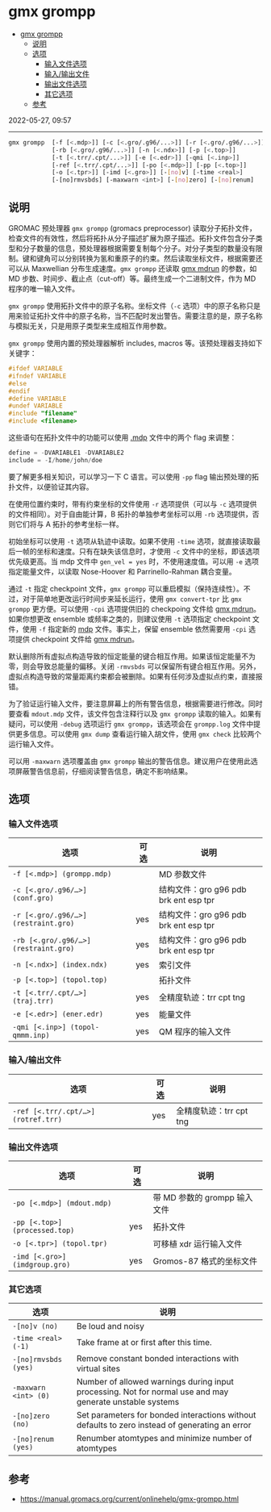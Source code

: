 # gmx grompp

- [gmx grompp](#gmx-grompp)
  - [说明](#说明)
  - [选项](#选项)
    - [输入文件选项](#输入文件选项)
    - [输入/输出文件](#输入输出文件)
    - [输出文件选项](#输出文件选项)
    - [其它选项](#其它选项)
  - [参考](#参考)

2022-05-27, 09:57
****

```sh
gmx grompp  [-f [<.mdp>]] [-c [<.gro/.g96/...>]] [-r [<.gro/.g96/...>]]
            [-rb [<.gro/.g96/...>]] [-n [<.ndx>]] [-p [<.top>]]
            [-t [<.trr/.cpt/...>]] [-e [<.edr>]] [-qmi [<.inp>]]
            [-ref [<.trr/.cpt/...>]] [-po [<.mdp>]] [-pp [<.top>]]
            [-o [<.tpr>]] [-imd [<.gro>]] [-[no]v] [-time <real>]
            [-[no]rmvsbds] [-maxwarn <int>] [-[no]zero] [-[no]renum]
```

## 说明

GROMAC 预处理器 `gmx grompp` (gromacs preprocessor) 读取分子拓扑文件，检查文件的有效性，然后将拓扑从分子描述扩展为原子描述。拓扑文件包含分子类型和分子数量的信息，预处理器根据需要复制每个分子。对分子类型的数量没有限制。键和键角可以分别转换为氢和重原子的约束。然后读取坐标文件，根据需要还可以从 Maxwellian 分布生成速度。`gmx grompp` 还读取 [gmx mdrun](gmx_mdrun.md) 的参数，如 MD 步数、时间步、截止点（cut-off）等。最终生成一个二进制文件，作为 MD 程序的唯一输入文件。

`gmx grompp` 使用拓扑文件中的原子名称。坐标文件（`-c` 选项）中的原子名称只是用来验证拓扑文件中的原子名称，当不匹配时发出警告。需要注意的是，原子名称与模拟无关，只是用原子类型来生成相互作用参数。

`gmx grompp` 使用内置的预处理器解析 includes, macros 等。该预处理器支持如下关键字：

```c
#ifdef VARIABLE
#ifndef VARIABLE
#else
#endif
#define VARIABLE
#undef VARIABLE
#include "filename"
#include <filename>
```

这些语句在拓扑文件中的功能可以使用 [.mdp](../5_参考手册/7_file_formats.md#mdp) 文件中的两个 flag 来调整：

```c
define = -DVARIABLE1 -DVARIABLE2
include = -I/home/john/doe
```

要了解更多相关知识，可以学习一下 C 语言。可以使用 `-pp` flag 输出预处理的拓扑文件，以便验证其内容。

在使用位置约束时，带有约束坐标的文件使用 `-r` 选项提供（可以与 `-c` 选项提供的文件相同）。对于自由能计算，B 拓扑的单独参考坐标可以用 `-rb` 选项提供，否则它们将与 A 拓扑的参考坐标一样。

初始坐标可以使用 `-t` 选项从轨迹中读取。如果不使用 `-time` 选项，就直接读取最后一帧的坐标和速度。只有在缺失该信息时，才使用 `-c` 文件中的坐标，即该选项优先级更高。当 mdp 文件中 `gen_vel = yes` 时，不使用速度值。可以用 `-e` 选项指定能量文件，以读取 Nose-Hoover 和 Parrinello-Rahman 耦合变量。

通过 `-t` 指定 checkpoint 文件，`gmx grompp` 可以重启模拟（保持连续性）。不过，对于简单地更改运行时间步来延长运行，使用 `gmx convert-tpr` 比 `gmx grompp` 更方便。可以使用 `-cpi` 选项提供旧的 checkpoing 文件给 [gmx mdrun](gmx_mdrun.md)。如果你想更改 ensemble 或频率之类的，则建议使用 `-t` 选项指定 checkpoint 文件，使用 `-f` 指定新的 [mdp](../5_参考手册/7_file_formats.md#mdp) 文件。事实上，保留 ensemble 依然需要用 `-cpi` 选项提供 checkpoint 文件给 [gmx mdrun](gmx_mdrun.md)。

默认删除所有虚拟点构造导致的恒定能量的键合相互作用。如果该恒定能量不为零，则会导致总能量的偏移。关闭 `-rmvsbds` 可以保留所有键合相互作用。另外，虚拟点构造导致的常量距离约束都会被删除。如果有任何涉及虚拟点约束，直接报错。

为了验证运行输入文件，要注意屏幕上的所有警告信息，根据需要进行修改。同时要查看 `mdout.mdp` 文件，该文件包含注释行以及 `gmx grompp` 读取的输入。如果有疑问，可以使用 `-debug` 选项运行 `gmx grompp`，该选项会在 `grompp.log` 文件中提供更多信息。可以使用 `gmx dump` 查看运行输入胡文件，使用 `gmx check` 比较两个运行输入文件。

可以用 `-maxwarn` 选项覆盖由 `gmx grompp` 输出的警告信息。建议用户在使用此选项屏蔽警告信息前，仔细阅读警告信息，确定不影响结果。

## 选项

### 输入文件选项

|选项|可选|说明|
|---|---|---|
|`-f [<.mdp>] (grompp.mdp)`||MD 参数文件|
|`-c [<.gro/.g96/…>] (conf.gro)`||结构文件：gro g96 pdb brk ent esp tpr|
|`-r [<.gro/.g96/…>] (restraint.gro)`|yes|结构文件：gro g96 pdb brk ent esp tpr|
|`-rb [<.gro/.g96/…>] (restraint.gro)`|yes|结构文件：gro g96 pdb brk ent esp tpr|
|`-n [<.ndx>] (index.ndx)`|yes|索引文件|
|`-p [<.top>] (topol.top)`||拓扑文件|
|`-t [<.trr/.cpt/…>] (traj.trr)`|yes|全精度轨迹：trr cpt tng|
|`-e [<.edr>] (ener.edr)`|yes|能量文件|
|`-qmi [<.inp>] (topol-qmmm.inp)`|yes|QM 程序的输入文件|

### 输入/输出文件

|选项|可选|说明|
|---|---|---|
|`-ref [<.trr/.cpt/…>] (rotref.trr)`|yes|全精度轨迹：trr cpt tng|

### 输出文件选项

|选项|可选|说明|
|---|---|---|
|`-po [<.mdp>] (mdout.mdp)`||带 MD 参数的 grompp 输入文件|
|`-pp [<.top>] (processed.top)`|yes|拓扑文件|
|`-o [<.tpr>] (topol.tpr)`||可移植 xdr 运行输入文件|
|`-imd [<.gro>] (imdgroup.gro)`|yes|Gromos-87 格式的坐标文件|

### 其它选项

|选项|说明|
|---|---|
|`-[no]v (no)`|Be loud and noisy|
|`-time <real> (-1)`|Take frame at or first after this time.|
|`-[no]rmvsbds (yes)`|Remove constant bonded interactions with virtual sites|
|`-maxwarn <int> (0)`|Number of allowed warnings during input processing. Not for normal use and may generate unstable systems|
`-[no]zero (no)`|Set parameters for bonded interactions without defaults to zero instead of generating an error|
|`-[no]renum (yes)`|Renumber atomtypes and minimize number of atomtypes|

## 参考

- https://manual.gromacs.org/current/onlinehelp/gmx-grompp.html
